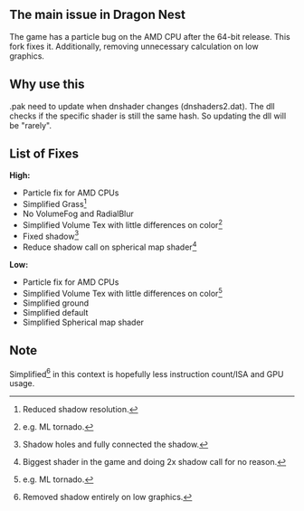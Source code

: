 ## The main issue in Dragon Nest
The game has a particle bug on the AMD CPU after the 64-bit release. This fork fixes it. Additionally, removing unnecessary calculation on low graphics.

## Why use this
.pak need to update when dnshader changes (dnshaders2.dat). The dll checks if the specific shader is still the same hash. So updating the dll will be "rarely".

## List of Fixes
**High:**
- Particle fix for AMD CPUs
- Simplified Grass[^1]
- No VolumeFog and RadialBlur
- Simplified Volume Tex with little differences on color[^2]
- Fixed shadow[^3]
- Reduce shadow call on spherical map shader[^4] 

**Low:**
- Particle fix for AMD CPUs
- Simplified Volume Tex with little differences on color[^2]
- Simplified ground
- Simplified default
- Simplified Spherical map shader

## Note
Simplified[^5] in this context is hopefully less instruction count/ISA and GPU usage.

[^1]: Reduced shadow resolution.
[^2]: e.g. ML tornado.
[^3]: Shadow holes and fully connected the shadow.
[^4]: Biggest shader in the game and doing 2x shadow call for no reason.
[^5]: Removed shadow entirely on low graphics.